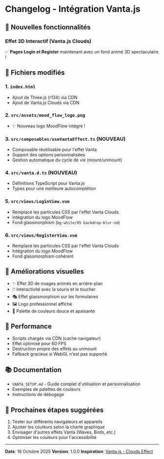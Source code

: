 # Changelog - Intégration Vanta.js

## 🎉 Nouvelles fonctionnalités

### Effet 3D Interactif (Vanta.js Clouds)

✅ **Pages Login et Register** maintenant avec un fond animé 3D spectaculaire !

## 📝 Fichiers modifiés

### 1. `index.html`
- Ajout de Three.js (r134) via CDN
- Ajout de Vanta.js Clouds via CDN

### 2. `src/assets/mood_flow_logo.png`
- ✨ Nouveau logo MoodFlow intégré !

### 3. `src/composables/useVantaEffect.ts` (NOUVEAU)
- Composable réutilisable pour l'effet Vanta
- Support des options personnalisées
- Gestion automatique du cycle de vie (mount/unmount)

### 4. `src/vanta.d.ts` (NOUVEAU)
- Définitions TypeScript pour Vanta.js
- Types pour une meilleure autocomplétion

### 5. `src/views/LoginView.vue`
- Remplacé les particules CSS par l'effet Vanta Clouds
- Intégration du logo MoodFlow
- Fond glassmorphism (`bg-white/95 backdrop-blur-sm`)

### 6. `src/views/RegisterView.vue`
- Remplacé les particules CSS par l'effet Vanta Clouds
- Intégration du logo MoodFlow
- Fond glassmorphism cohérent

## 🎨 Améliorations visuelles

- ✨ Effet 3D de nuages animés en arrière-plan
- 🖱️ Interactivité avec la souris et le toucher
- 🎭 Effet glassmorphism sur les formulaires
- 🖼️ Logo professionnel affiché
- 🌈 Palette de couleurs douce et apaisante

## 🚀 Performance

- Scripts chargés via CDN (cache navigateur)
- Effet optimisé pour 60 FPS
- Destruction propre des effets au unmount
- Fallback gracieux si WebGL n'est pas supporté

## 📚 Documentation

- `VANTA_SETUP.md` - Guide complet d'utilisation et personnalisation
- Exemples de palettes de couleurs
- Instructions de débogage

## 🎯 Prochaines étapes suggérées

1. Tester sur différents navigateurs et appareils
2. Ajuster les couleurs selon la charte graphique
3. Envisager d'autres effets Vanta (Waves, Birds, etc.)
4. Optimiser les couleurs pour l'accessibilité

---

**Date**: 16 Octobre 2025
**Version**: 1.0.0
**Inspiration**: [Vanta.js - Clouds Effect](https://www.vantajs.com/?effect=clouds)

